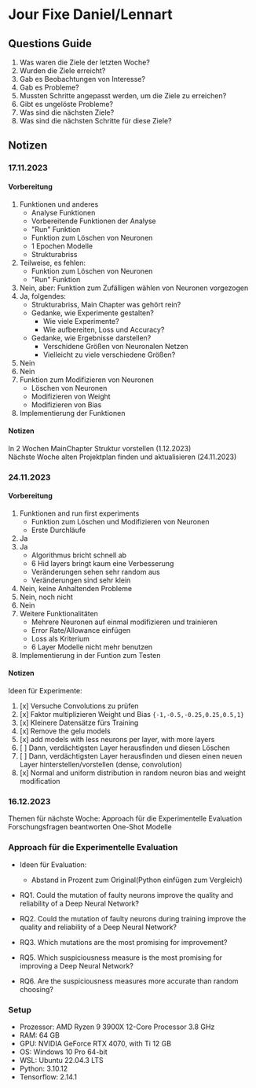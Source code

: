 # Jour Fixe Daniel/Lennart

## Questions Guide
1. Was waren die Ziele der letzten Woche?
2. Wurden die Ziele erreicht?
3. Gab es Beobachtungen von Interesse?
4. Gab es Probleme?
5. Mussten Schritte angepasst werden, um die Ziele zu erreichen?
6. Gibt es ungelöste Probleme?
7. Was sind die nächsten Ziele?
8. Was sind die nächsten Schritte für diese Ziele?

## Notizen

### 17.11.2023

#### Vorbereitung
1. Funktionen und anderes
   - Analyse Funktionen
   - Vorbereitende Funktionen der Analyse
   - "Run" Funktion
   - Funktion zum Löschen von Neuronen
   - 1 Epochen Modelle
   - Strukturabriss
2. Teilweise, es fehlen:
    - Funktion zum Löschen von Neuronen
    - "Run" Funktion
3. Nein, aber: Funktion zum Zufälligen wählen von Neuronen vorgezogen
4. Ja, folgendes:
   - Strukturabriss, Main Chapter was gehört rein?
   - Gedanke, wie Experimente gestalten?
        - Wie viele Experimente?
        - Wie aufbereiten, Loss und Accuracy?
   - Gedanke, wie Ergebnisse darstellen?
     - Verschidene Größen von Neuronalen Netzen
     - Vielleicht zu viele verschiedene Größen?
5. Nein
6. Nein
7. Funktion zum Modifizieren von Neuronen
   - Löschen von Neuronen
   - Modifizieren von Weight
   - Modifizieren von Bias
8. Implementierung der Funktionen

#### Notizen
In 2 Wochen MainChapter Struktur vorstellen (1.12.2023) \
Nächste Woche alten Projektplan finden und aktualisieren (24.11.2023)

### 24.11.2023

#### Vorbereitung
1. Funktionen and run first experiments
   - Funktion zum Löschen und Modifizieren von Neuronen
   - Erste Durchläufe
2. Ja
3. Ja
    - Algorithmus bricht schnell ab
    - 6 Hid layers bringt kaum eine Verbesserung
    - Veränderungen sehen sehr random aus
    - Veränderungen sind sehr klein
4. Nein, keine Anhaltenden Probleme
5. Nein, noch nicht
6. Nein
7. Weitere Funktionalitäten
    - Mehrere Neuronen auf einmal modifizieren und trainieren
    - Error Rate/Allowance einfügen
    - Loss als Kriterium
    - 6 Layer Modelle nicht mehr benutzen
8. Implementierung in der Funtion zum Testen

#### Notizen
Ideen für Experimente:
1. [x] Versuche Convolutions zu prüfen
2. [x] Faktor multiplizieren Weight und Bias `{-1,-0.5,-0.25,0.25,0.5,1}`
3. [x] Kleinere Datensätze fürs Training
4. [x] Remove the gelu models
5. [x] add models with less neurons per layer, with more layers
6. [ ] Dann, verdächtigsten Layer herausfinden und diesen Löschen
7. [ ] Dann, verdächtigsten Layer herausfinden und diesen einen neuen Layer hinterstellen/vorstellen (dense, convolution)
8. [x] Normal and uniform distribution in random neuron bias and weight modification

### 16.12.2023

Themen für nächste Woche:
Approach für die Experimentelle Evaluation
Forschungsfragen beantworten
One-Shot Modelle

### Approach für die Experimentelle Evaluation
- Ideen für Evaluation:
  - Abstand in Prozent zum Original(Python einfügen zum Vergleich)

- RQ1. Could the mutation of faulty neurons improve the quality and reliability of a
Deep Neural Network?
- RQ2. Could the mutation of faulty neurons during training improve the quality and
reliability of a Deep Neural Network?
- RQ3. Which mutations are the most promising for improvement?
- RQ5. Which suspiciousness measure is the most promising for improving a Deep
Neural Network?
- RQ6. Are the suspiciousness measures more accurate than random choosing?

### Setup
- Prozessor: AMD Ryzen 9 3900X 12-Core Processor 3.8 GHz
- RAM: 64 GB
- GPU: NVIDIA GeForce RTX 4070, with  Ti 12 GB
- OS: Windows 10 Pro 64-bit
- WSL: Ubuntu 22.04.3 LTS
- Python: 3.10.12
- Tensorflow: 2.14.1